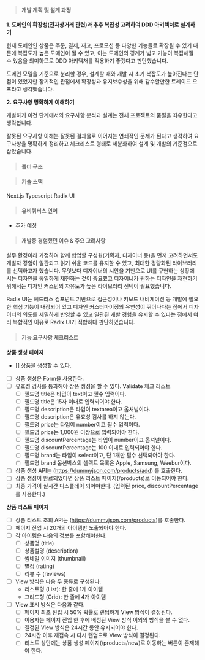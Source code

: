 > #### 개발 계획 및 설계 과정

**1. 도메인의 확장성(전자상거래 관련)과 추후 복잡성 고려하여 DDD 아키텍처로 설계하기**

현재 도메인인 상품은 주문, 결제, 재고, 프로모션 등 다양한 기능들로 확장될 수 있기 때문에 복잡도가 높은 도메인이 될 수 있고, 이는 도메인의 경계가 넓고 기능이 복잡해질 수 있음을 의미하므로 DDD 아키텍쳐를 적용하기 좋겠다고 판단했습니다.

도메인 모델을 기준으로 분리할 경우, 설계할 때와 개발 시 초기 복잡도가 높아진다는 단점이 있었지만 장기적인 관점에서 확장성과 유지보수성을 위해 감수할만한 트레이드 오프라고 생각했습니다.

**2. 요구사항 명확하게 이해하기**

개발하기 이전 단계에서의 요구사항 분석과 설계는 전체 프로젝트의 품질을 좌우한다고 생각합니다.

잘못된 요구사항 이해는 잘못된 결과물로 이어지는 연쇄적인 문제가 된다고 생각하여 요구사항을 명확하게 정리하고 체크리스트 형태로 세분화하여 설계 및 개발의 기준점으로 삼았습니다.

> #### 폴더 구조

> #### 기술 스택

Next.js
Typescript
Radix UI

> #### 유비쿼터스 언어

- 추가 예정

> #### 개발중 경험했던 이슈 & 주요 고려사항

실무 환경이라 가정하여 함께 협업할 구성원(기획자, 디자이너 등)을 먼저 고려하면서도 개발자 경험이 일관되고 읽기 쉬운 코드를 유지할 수 있고, 최대한 경량화된 라이브러리를 선택하고자 했습니다.
무엇보다 디자이너의 시안을 기반으로 UI를 구현하는 상황에서는 디자인을 동일하게 재현하는 것이 중요했고
디자이너가 원하는 디자인을 재현하기 위해서는 디자인 커스텀의 자유도가 높은 라이브러리 선택이 필요했습니다.

Radix UI는 헤드리스 컴포넌트 기반으로 접근성이나 키보드 내비게이션 등 개발에 필요한 핵심 기능이 내장되어 있고 디자인 커스터마이징의 유연성이 뛰어나다는 점에서 디자이너의 의도를 세밀하게 반영할 수 있고 일관된 개발 경험을 유지할 수 있다는 점에서 여러 복합적인 이유로 Radix UI가 적합하다 판단하였습니다.

> #### 기능 요구사항 체크리스트

**상품 생성 페이지**

- [] 상품을 생성할 수 있다.
- [ ] 상품 생성은 Form을 사용한다.
- [ ] 유효성 검사를 통과해야 상품 생성을 할 수 있다.
      Validate 체크 리스트
  - [ ] 필드명 title은 타입이 text이고 필수 입력이다.
  - [ ] 필드명 title은 15자 이내로 입력되어야 한다.
  - [ ] 필드명 description은 타입이 textarea이고 옵셔널이다.
  - [ ] 필드명 description은 유효성 검사를 하지 않는다.
  - [ ] 필드명 price는 타입이 number이고 필수 입력이다.
  - [ ] 필드명 price는 1,000원 이상으로 입력되어야 한다.
  - [ ] 필드명 discountPercentage는 타입이 number이고 옵셔널이다.
  - [ ] 필드명 discountPercentage는 100 이내로 입력되어야 한다.
  - [ ] 필드명 brand는 타입이 select이고, 단 1개만 필수 선택되어야 한다.
  - [ ] 필드명 brand 옵션박스의 셀렉트 목록은 Apple, Samsung, Weebur이다.
- [ ] 상품 생성 API는 (https://dummyjson.com/products/add) 를 호출한다.
- [ ] 상품 생성이 완료되었다면 상품 리스트 페이지(/products)로 이동되어야 한다.
- [ ] 최종 가격이 실시간 디스플레이 되어야한다. (입력된 price, discountPercentage를 사용한다.)

**상품 리스트 페이지**

- [ ] 상품 리스트 조회 API는 (https://dummyjson.com/products)를 호출한다.
- [ ] 페이지 진입 시 20개의 아이템만 노출되어야 한다.
- [ ] 각 아이템은 다음의 정보를 포함해야한다.
  - [ ] 상품명 (title)
  - [ ] 상품설명 (description)
  - [ ] 썸네일 이미지 (thumbnail)
  - [ ] 별점 (rating)
  - [ ] 리뷰 수 (reviews)
- [ ] View 방식은 다음 두 종류로 구성된다.
  - 리스트형 (List): 한 줄에 1개 아이템
  - 그리드형 (Grid): 한 줄에 4개 아이템
- [ ] View 표시 방식은 다음과 같다.
  - [ ] 페이지 최초 진입 시 50% 확률로 랜덤하게 View 방식이 결정된다.
  - [ ] 이용자는 페이지 진입 한 후에 배정된 View 방식 이외의 방식을 볼 수 없다.
  - [ ] 결정된 View 방식은 24시간 동안 유지되어야 한다.
  - [ ] 24시간 이후 재접속 시 다시 랜덤으로 View 방식이 결정된다.
  - [ ] 리스트 상단에는 상품 생성 페이지(/products/new)로 이동하는 버튼이 존재해야 한다.
